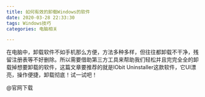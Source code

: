 ```yaml
---
title: 如何有效的卸载Windows的软件
date: 2020-03-28 22:33:30
tags: Windows技巧
categories: 电脑相关

---
```

在电脑中，卸载软件不如手机那么方便，方法多种多样，但往往都卸载不干净，残留注册表等不好删除。所以需要借助第三方工具来帮助我们轻松并且完完全全的卸载掉想要卸载的软件，这篇文章要推荐的就是IObit Uninstaller这款软件，它UI漂亮，操作便捷，卸载彻底！试一试吧！

<a src='https://www.iobit.com/fr/advanceduninstaller.php'>@官网下载</a>


